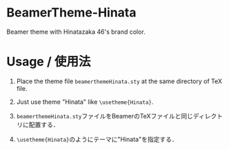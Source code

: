 # BeamerTheme-Hinata
Beamer theme with Hinatazaka 46's brand color.

# Usage / 使用法

1. Place the theme file `beamerthemeHinata.sty` at the same directory of TeX file.
2. Just use theme "Hinata" like `\usetheme{Hinata}`.

1. `beamerthemeHinata.sty`ファイルをBeamerのTeXファイルと同じディレクトリに配置する．
2. `\usetheme{Hinata}`のようにテーマに"Hinata"を指定する．